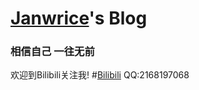 # [**Janwrice**](https://github.com/Janwrice)'s Blog
### **相信自己 一往无前**

欢迎到Bilibili关注我! #[Bilibili](https://m.bilibili.com/space/266593795)
QQ:2168197068
